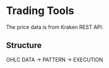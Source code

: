 # Trading Tools

The price data is from Kraken REST API. 
## Structure
OHLC DATA -> PATTERN -> EXECUTION
